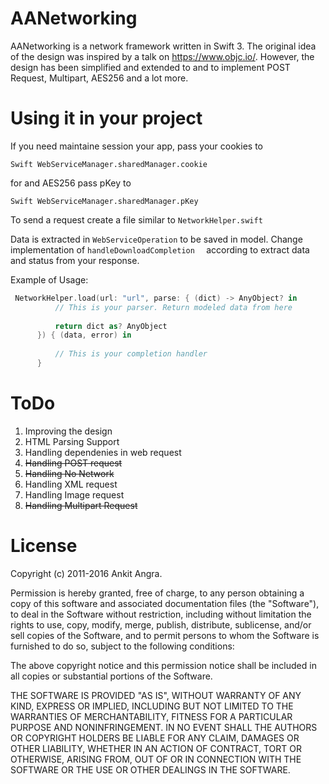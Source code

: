 # AANetworking

AANetworking is a network framework written in Swift 3. The original idea of the design was inspired by a talk on https://www.objc.io/. However, the design has been simplified and extended to and to implement POST Request, Multipart, AES256 and a lot more.

# Using it in your project
If you need maintaine session your app, pass your cookies to 
```
Swift WebServiceManager.sharedManager.cookie
``` 
for and AES256 pass pKey to 
```
Swift WebServiceManager.sharedManager.pKey
``` 
To send a request create a file similar to ```NetworkHelper.swift```

Data is extracted in  ```WebServiceOperation``` to be saved in model. Change implementation of  ```handleDownloadCompletion  ``` according to extract data and status from your response. 

Example of Usage: 
  ```Swift
   NetworkHelper.load(url: "url", parse: { (dict) -> AnyObject? in
            // This is your parser. Return modeled data from here
            
            return dict as? AnyObject
        }) { (data, error) in
            
            // This is your completion handler
        }
  ```

# ToDo
1. Improving the design
2. HTML Parsing Support
3. Handling dependenies in web request
4. <del> Handling POST request </del>
5. <del> Handling No Network </del>
6. Handling XML request
7. Handling Image request
8. <del> Handling Multipart Request </del>


# License


Copyright (c) 2011-2016 Ankit Angra.

Permission is hereby granted, free of charge, to any person obtaining a copy of this software and associated documentation files (the "Software"), to deal in the Software without restriction, including without limitation the rights to use, copy, modify, merge, publish, distribute, sublicense, and/or sell copies of the Software, and to permit persons to whom the Software is furnished to do so, subject to the following conditions:

The above copyright notice and this permission notice shall be included in all copies or substantial portions of the Software.

THE SOFTWARE IS PROVIDED "AS IS", WITHOUT WARRANTY OF ANY KIND, EXPRESS OR IMPLIED, INCLUDING BUT NOT LIMITED TO THE WARRANTIES OF MERCHANTABILITY, FITNESS FOR A PARTICULAR PURPOSE AND NONINFRINGEMENT. IN NO EVENT SHALL THE AUTHORS OR COPYRIGHT HOLDERS BE LIABLE FOR ANY CLAIM, DAMAGES OR OTHER LIABILITY, WHETHER IN AN ACTION OF CONTRACT, TORT OR OTHERWISE, ARISING FROM, OUT OF OR IN CONNECTION WITH THE SOFTWARE OR THE USE OR OTHER DEALINGS IN THE SOFTWARE.





